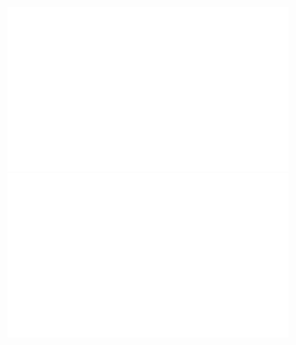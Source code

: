 <div align="center">

<a href="http://www.keshav.ai">
  
![](https://raw.githubusercontent.com/keshavd/githubStats/master/generated/overview.svg)
![](https://raw.githubusercontent.com/keshavd/githubStats/master/generated/languages.svg)


</a>

</div>
